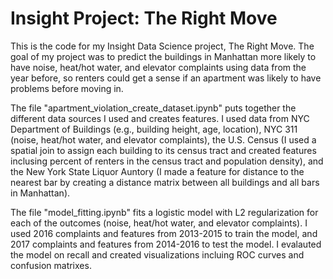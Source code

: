 # Insight Project: The Right Move
This is the code for my Insight Data Science project, The Right Move. The goal of my project was to predict the buildings in Manhattan more likely to have noise, heat/hot water, and elevator complaints using data from the year before, so renters could get a sense if an apartment was likely to have problems before moving in.

The file "apartment_violation_create_dataset.ipynb" puts together the different data sources I used and creates features. I used data from NYC Department of Buildings (e.g., building height, age, location), NYC 311 (noise, heat/hot water, and elevator complaints), the U.S. Census (I used a spatial join to assign each building to its census tract and created features inclusing percent of renters in the census tract and population density), and the New York State Liquor Auntory (I made a feature for distance to the nearest bar by creating a distance matrix between all buildings and all bars in Manhattan). 

The file "model_fitting.ipynb" fits a logistic model with L2 regularization for each of the outcomes (noise, heat/hot water, and elevator complaints). I used 2016 complaints and features from 2013-2015 to train the model, and 2017 complaints and features from 2014-2016 to test the model. I evalauted the model on recall and created visualizations incluing ROC curves and confusion matrixes. 

